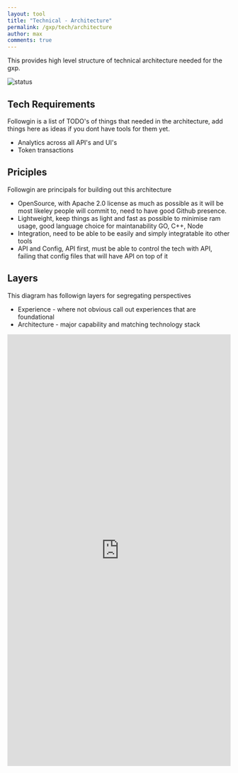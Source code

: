 ```yaml
---
layout: tool
title: "Technical - Architecture"
permalink: /gxp/tech/architecture
author: max
comments: true
---
```


This provides high level structure of technical architecture needed for the gxp.

![status](https://img.shields.io/badge/status-draft-red)

## Tech Requirements

Followgin is a list of TODO's of things that needed in the architecture, add things here as ideas if you dont have tools for them yet.

- Analytics across all API's and UI's
- Token transactions

## Priciples

Followgin are principals for building out this architecture

- OpenSource, with Apache 2.0 license as much as possible as it will be most likeley people will commit to, need to have good Github presence.
- Lightweight, keep things as light and fast as possible to minimise ram usage, good language choice for maintanability  GO, C++, Node
- Integration, need to be able to be easily and simply integratable ito other tools
- API and Config, API first, must be able to control the tech with API, failing that config files that will have API on top of it

## Layers

This diagram has followign layers for segregating perspectives

- Experience - where not obvious call out experiences that are foundational
- Architecture - major capability and matching technology stack

<iframe
  frameborder="0"
  style="width:100%;height:973px;"
  src="https://viewer.diagrams.net/#Uhttps%3A%2F%2Fdrive.google.com%2Fuc%3Fid%3D19eAJDNdmUSINpeUmn1x9ZatQ0933Rirn">
</iframe>
